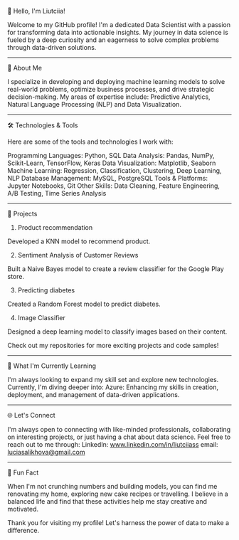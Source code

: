 👋 Hello, I'm Liutciia!

Welcome to my GitHub profile! I'm a dedicated Data Scientist with a passion for transforming data into actionable insights. My journey in data science is fueled by a deep curiosity and an eagerness to solve complex problems through data-driven solutions.

---

🚀 About Me

I specialize in developing and deploying machine learning models to solve real-world problems, optimize business processes, and drive strategic decision-making. My areas of expertise include: Predictive Analytics, Natural Language Processing (NLP) and Data Visualization.

---

🛠️ Technologies & Tools

Here are some of the tools and technologies I work with:

Programming Languages: Python, SQL
Data Analysis: Pandas, NumPy, Scikit-Learn, TensorFlow, Keras
Data Visualization: Matplotlib, Seaborn
Machine Learning: Regression, Classification, Clustering, Deep Learning, NLP
Database Management: MySQL, PostgreSQL
Tools & Platforms: Jupyter Notebooks, Git
Other Skills: Data Cleaning, Feature Engineering, A/B Testing, Time Series Analysis

---

📝 Projects

1. Product recommendation
   
Developed a KNN model to recommend product.

2. Sentiment Analysis of Customer Reviews
   
Built a Naive Bayes model to create a review classifier for the Google Play store.

3. Predicting diabetes
   
Created a Random Forest model to predict diabetes.

4. Image Classifier
   
Designed a deep learning model to classify images based on their content.

Check out my repositories for more exciting projects and code samples!

---

🌱 What I'm Currently Learning

I'm always looking to expand my skill set and explore new technologies. Currently, I'm diving deeper into:
Azure: Enhancing my skills in creation, deployment, and management of data-driven applications.

---

🌐 Let's Connect

I'm always open to connecting with like-minded professionals, collaborating on interesting projects, or just having a chat about data science. Feel free to reach out to me through:
LinkedIn: www.linkedin.com/in/liutciiass
email: luciasalikhova@gmail.com

---

🌟 Fun Fact

When I'm not crunching numbers and building models, you can find me renovating my home, exploring new cake recipes or travelling. I believe in a balanced life and find that these activities help me stay creative and motivated.


Thank you for visiting my profile! Let's harness the power of data to make a difference.
